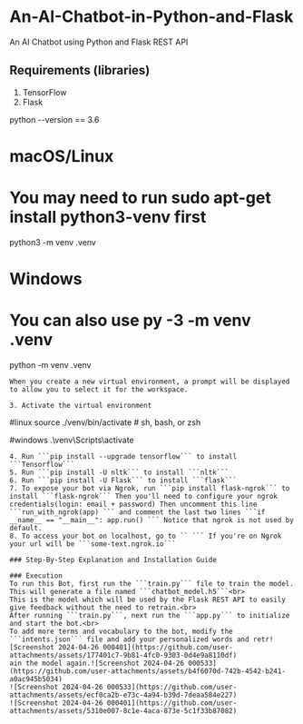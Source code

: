 
# An-AI-Chatbot-in-Python-and-Flask
An AI Chatbot using Python and Flask REST API 

## Requirements (libraries)
1. TensorFlow
1. Flask

python --version == 3.6
# macOS/Linux
# You may need to run sudo apt-get install python3-venv first
python3 -m venv .venv

# Windows
# You can also use py -3 -m venv .venv
python -m venv .venv
```
When you create a new virtual environment, a prompt will be displayed to allow you to select it for the workspace.

3. Activate the virtual environment
```
#linux
source ./venv/bin/activate  # sh, bash, or zsh

#windows
.\venv\Scripts\activate
```
4. Run ```pip install --upgrade tensorflow``` to install ```Tensorflow```
5. Run ```pip install -U nltk``` to install ```nltk```
6. Run ```pip install -U Flask``` to install ```flask```
7. To expose your bot via Ngrok, run ```pip install flask-ngrok``` to install ```flask-ngrok``` Then you'll need to configure your ngrok credentials(login: email + password) Then uncomment this line ```run_with_ngrok(app) ``` and comment the last two lines ```if __name__ == "__main__": app.run() ``` Notice that ngrok is not used by default.
8. To access your bot on localhost, go to `` ``` If you're on Ngrok your url will be ```some-text.ngrok.io```

### Step-By-Step Explanation and Installation Guide

### Execution
To run this Bot, first run the ```train.py``` file to train the model. This will generate a file named ```chatbot_model.h5```<br>
This is the model which will be used by the Flask REST API to easily give feedback without the need to retrain.<br>
After running ```train.py```, next run the ```app.py``` to initialize and start the bot.<br>
To add more terms and vocabulary to the bot, modify the ```intents.json``` file and add your personalized words and retr![Screenshot 2024-04-26 000401](https://github.com/user-attachments/assets/177401c7-9b81-4fc0-9303-0d4e9a8110df)
ain the model again.![Screenshot 2024-04-26 000533](https://github.com/user-attachments/assets/b4f6070d-742b-4542-b241-a0ac945b5034)
![Screenshot 2024-04-26 000533](https://github.com/user-attachments/assets/ecf0ca2b-e73c-4a94-b39d-7deaa584e227)
![Screenshot 2024-04-26 000401](https://github.com/user-attachments/assets/5310e007-8c1e-4aca-873e-5c1f33b87082)



